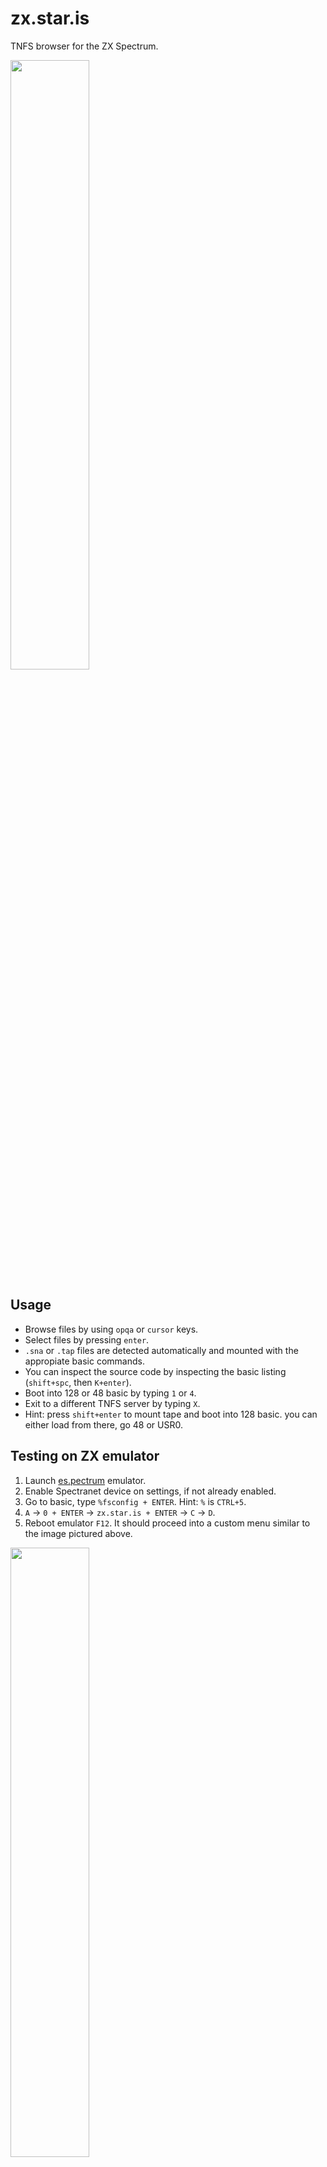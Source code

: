 # zx.star.is
TNFS browser for the ZX Spectrum.

<img width="50%" src="https://user-images.githubusercontent.com/35402248/149202830-f9b31830-a6d4-485c-9326-7a6ecd237b38.png"/>

## Usage
- Browse files by using `opqa` or `cursor` keys.
- Select files by pressing `enter`.
- `.sna` or `.tap` files are detected automatically and mounted with the appropiate basic commands.
- You can inspect the source code by inspecting the basic listing (`shift+spc`, then `K+enter`).
- Boot into 128 or 48 basic by typing `1` or `4`.
- Exit to a different TNFS server by typing `X`.
- Hint: press `shift+enter` to mount tape and boot into 128 basic. you can either load from there, go 48 or USR0.

## Testing on ZX emulator
1. Launch [es.pectrum](https://www.habisoft.com/espectrum/) emulator.
2. Enable Spectranet device on settings, if not already enabled.
3. Go to basic, type `%fsconfig + ENTER`. Hint: `%` is `CTRL+5`.
4. `A` -> `0 + ENTER` -> `zx.star.is + ENTER` -> `C` -> `D`.
5. Reboot emulator `F12`. It should proceed into a custom menu similar to the image pictured above.

<img width="50%" src="https://user-images.githubusercontent.com/35402248/149204271-1d0d2a14-1310-49d8-98fd-f9b6877b81ec.png"/>

## Testing on real hardware
- Tutorial: https://www.youtube.com/watch?v=PmLN2xcRgMw
- Hardware: https://www.bytedelight.com/?page_id=3515
- Firmware: https://github.com/spectrumero/spectranet
- Wiki: http://spectrum.alioth.net/doc/index.php/Main_Page
- Note: Spectranet device required.

## License
Public domain.
